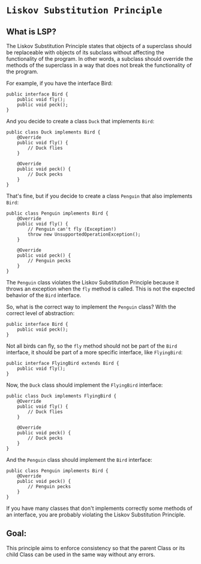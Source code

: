 # **`Liskov Substitution Principle`**
## What is LSP?
The Liskov Substitution Principle states that objects of a superclass should be replaceable with objects of its subclass without affecting the functionality of the program. In other words, a subclass should override the methods of the superclass in a way that does not break the functionality of the program.

For example, if you have the interface Bird:
```
public interface Bird {
    public void fly();
    public void peck();
}
```
And you decide to create a class `Duck` that implements `Bird`:
```
public class Duck implements Bird {
    @Override
    public void fly() {
        // Duck flies
    }

    @Override
    public void peck() {
        // Duck pecks
    }
}
```
That's fine, but if you decide to create a class `Penguin` that also implements `Bird`:
```
public class Penguin implements Bird {
    @Override
    public void fly() {
        // Penguin can't fly (Exception!)
        throw new UnsupportedOperationException();
    }

    @Override
    public void peck() {
        // Penguin pecks
    }
}
```
The `Penguin` class violates the Liskov Substitution Principle because it throws an exception when the `fly` method is called. This is not the expected behavior of the `Bird` interface.

So, what is the correct way to implement the `Penguin` class? With the correct level of abstraction:
```
public interface Bird {
    public void peck();
}
```
Not all birds can fly, so the `fly` method should not be part of the `Bird` interface, it should be part of a more specific interface, like `FlyingBird`:
```
public interface FlyingBird extends Bird {
    public void fly();
}
```
Now, the `Duck` class should implement the `FlyingBird` interface:
```
public class Duck implements FlyingBird {
    @Override
    public void fly() {
        // Duck flies
    }

    @Override
    public void peck() {
        // Duck pecks
    }
}
```
And the `Penguin` class should implement the `Bird` interface:
```
public class Penguin implements Bird {
    @Override
    public void peck() {
        // Penguin pecks
    }
}
```
If you have many classes that don't implements correctly some methods of an interface, you are probably violating the Liskov Substitution Principle.

## Goal:
This principle aims to enforce consistency so that the parent Class or its child Class can be used in the same way without any errors.
